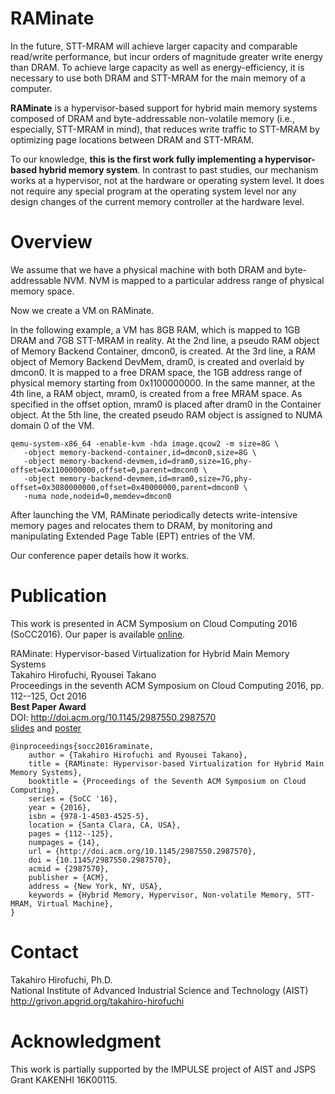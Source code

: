 # RAMinateIn the future, STT-MRAM will achieve larger capacity and comparable read/writeperformance, but incur orders of magnitude greater write energy than DRAM. Toachieve large capacity as well as energy-efficiency, it is necessary to useboth DRAM and STT-MRAM for the main memory of a computer.**RAMinate** is a hypervisor-based support for hybrid main memory systems composedof DRAM and byte-addressable non-volatile memory (i.e., especially, STT-MRAM inmind), that reduces write traffic to STT-MRAM by optimizing page locations betweenDRAM and STT-MRAM.To our knowledge, **this is the first work fully implementing a hypervisor-basedhybrid memory system**.In contrast to past studies, our mechanism works at a hypervisor, not at thehardware or operating system level.  It does not require any special program atthe operating system level nor any design changes of the current memorycontroller at the hardware level.# OverviewWe assume that we have a physical machine with both DRAM and byte-addressable NVM.NVM is mapped to a particular address range of physical memory space.Now we create a VM on RAMinate.In the following example, a VM has 8GB RAM, which is mapped to 1GB DRAM and 7GB STT-MRAM in reality.At the 2nd line, a pseudo RAM object of Memory Backend Container, dmcon0, is created.At the 3rd line, a RAM object of Memory Backend DevMem, dram0, is created and overlaid by dmcon0.It is mapped to a free DRAM space, the 1GB address range of physical memory starting from 0x1100000000.In the same manner, at the 4th line, a RAM object, mram0, is created from a free MRAM space.As specified in the offset option, mram0 is placed after dram0 in the Container object.At the 5th line, the created pseudo RAM object is assigned to NUMA domain 0 of the VM.```qemu-system-x86_64 -enable-kvm -hda image.qcow2 -m size=8G \   -object memory-backend-container,id=dmcon0,size=8G \   -object memory-backend-devmem,id=dram0,size=1G,phy-offset=0x1100000000,offset=0,parent=dmcon0 \   -object memory-backend-devmem,id=mram0,size=7G,phy-offset=0x3080000000,offset=0x40000000,parent=dmcon0 \   -numa node,nodeid=0,memdev=dmcon0```After launching the VM, RAMinate periodically detects write-intensive memorypages and relocates them to DRAM, by monitoring and manipulating Extended PageTable (EPT) entries of the VM.Our conference paper details how it works.# PublicationThis work is presented in ACM Symposium on Cloud Computing 2016 (SoCC2016).Our paper is available [online](assets/socc2016-raminate.pdf).RAMinate: Hypervisor-based Virtualization for Hybrid Main Memory Systems  Takahiro Hirofuchi, Ryousei Takano  Proceedings in the seventh ACM Symposium on Cloud Computing 2016, pp. 112--125, Oct 2016  **Best Paper Award**  DOI: http://doi.acm.org/10.1145/2987550.2987570  [slides](assets/socc2016-raminate-talk-slides.pdf) and [poster](assets/socc2016-raminate-poster.pdf)```@inproceedings{socc2016raminate,	author = {Takahiro Hirofuchi and Ryousei Takano},	title = {RAMinate: Hypervisor-based Virtualization for Hybrid Main Memory Systems},	booktitle = {Proceedings of the Seventh ACM Symposium on Cloud Computing},	series = {SoCC '16},	year = {2016},	isbn = {978-1-4503-4525-5},	location = {Santa Clara, CA, USA},	pages = {112--125},	numpages = {14},	url = {http://doi.acm.org/10.1145/2987550.2987570},	doi = {10.1145/2987550.2987570},	acmid = {2987570},	publisher = {ACM},	address = {New York, NY, USA},	keywords = {Hybrid Memory, Hypervisor, Non-volatile Memory, STT-MRAM, Virtual Machine},}```# ContactTakahiro Hirofuchi, Ph.D.  National Institute of Advanced Industrial Science and Technology (AIST)  http://grivon.apgrid.org/takahiro-hirofuchi# AcknowledgmentThis work is partially supported by the IMPULSE project of AIST and JSPS Grant KAKENHI 16K00115.